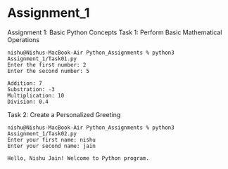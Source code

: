 # Assignment_1
Assignment 1: Basic Python Concepts
Task 1: Perform Basic Mathematical Operations

```
nishu@Nishus-MacBook-Air Python_Assignments % python3 Assignment_1/Task01.py
Enter the first number: 2
Enter the second number: 5

Addition: 7
Substration: -3
Multiplication: 10
Division: 0.4
```
Task 2: Create a Personalized Greeting

```
nishu@Nishus-MacBook-Air Python_Assignments % python3 Assignment_1/Task02.py
Enter your first name: nishu
Enter your second name: jain 

Hello, Nishu Jain! Welcome to Python program.

```




